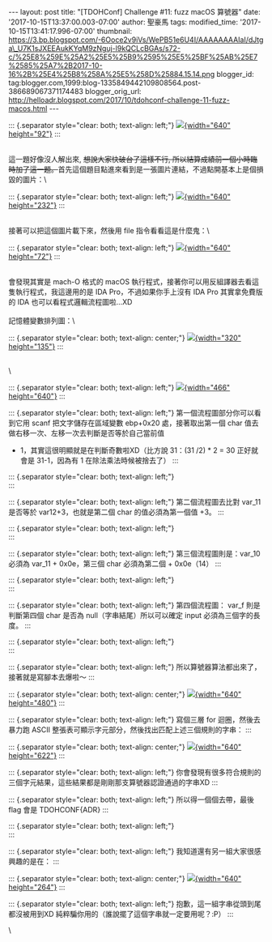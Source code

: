 \-\-- layout: post title: \"\[TDOHConf\] Challenge \#11: fuzz macOS
算號器\" date: \'2017-10-15T13:37:00.003-07:00\' author: 聖豪馬 tags:
modified\_time: \'2017-10-15T13:41:17.996-07:00\' thumbnail:
https://3.bp.blogspot.com/-6Ooce2v9iVs/WePB51e6U4I/AAAAAAAAIaI/dJtga\_U7K1sJXEEAukKYqM9zNguj-l9kQCLcBGAs/s72-c/%25E8%259E%25A2%25E5%25B9%2595%25E5%25BF%25AB%25E7%2585%25A7%2B2017-10-16%2B%25E4%25B8%258A%25E5%258D%25884.15.14.png
blogger\_id:
tag:blogger.com,1999:blog-1335849442109808564.post-386689067371174483
blogger\_orig\_url:
http://helloadr.blogspot.com/2017/10/tdohconf-challenge-11-fuzz-macos.html
\-\--

::: {.separator style="clear: both; text-align: left;"}
[![](https://3.bp.blogspot.com/-6Ooce2v9iVs/WePB51e6U4I/AAAAAAAAIaI/dJtga_U7K1sJXEEAukKYqM9zNguj-l9kQCLcBGAs/s640/%25E8%259E%25A2%25E5%25B9%2595%25E5%25BF%25AB%25E7%2585%25A7%2B2017-10-16%2B%25E4%25B8%258A%25E5%258D%25884.15.14.png){width="640"
height="92"}](https://3.bp.blogspot.com/-6Ooce2v9iVs/WePB51e6U4I/AAAAAAAAIaI/dJtga_U7K1sJXEEAukKYqM9zNguj-l9kQCLcBGAs/s1600/%25E8%259E%25A2%25E5%25B9%2595%25E5%25BF%25AB%25E7%2585%25A7%2B2017-10-16%2B%25E4%25B8%258A%25E5%258D%25884.15.14.png)
:::

\
這一題好像沒人解出來, ~~想說大家快破台了這樣不行,
所以結算成績前一個小時臨時加了這一題。~~首先這個題目點進來看到是一張圖片連結，不過點開基本上是個損毀的圖片：\

::: {.separator style="clear: both; text-align: left;"}
[![](https://2.bp.blogspot.com/-Su8nk2oAjk0/WePChR9aRSI/AAAAAAAAIaM/MsV2OrN7BEUFQ1lzTUM0XisDEPt2MGa9ACLcBGAs/s640/%25E8%259E%25A2%25E5%25B9%2595%25E5%25BF%25AB%25E7%2585%25A7%2B2017-10-16%2B%25E4%25B8%258A%25E5%258D%25884.17.54.png){width="640"
height="232"}](https://2.bp.blogspot.com/-Su8nk2oAjk0/WePChR9aRSI/AAAAAAAAIaM/MsV2OrN7BEUFQ1lzTUM0XisDEPt2MGa9ACLcBGAs/s1600/%25E8%259E%25A2%25E5%25B9%2595%25E5%25BF%25AB%25E7%2585%25A7%2B2017-10-16%2B%25E4%25B8%258A%25E5%258D%25884.17.54.png)
:::

\
接著可以把這個圖片載下來，然後用 file 指令看看這是什麼鬼：\

::: {.separator style="clear: both; text-align: left;"}
[![](https://1.bp.blogspot.com/-Vu0m2582jvc/WePCrjbRG4I/AAAAAAAAIaQ/uEzJ4VvNb3cOWa3yScj4qG4AF-9gJznZQCLcBGAs/s640/%25E8%259E%25A2%25E5%25B9%2595%25E5%25BF%25AB%25E7%2585%25A7%2B2017-10-16%2B%25E4%25B8%258A%25E5%258D%25884.14.41.png){width="640"
height="72"}](https://1.bp.blogspot.com/-Vu0m2582jvc/WePCrjbRG4I/AAAAAAAAIaQ/uEzJ4VvNb3cOWa3yScj4qG4AF-9gJznZQCLcBGAs/s1600/%25E8%259E%25A2%25E5%25B9%2595%25E5%25BF%25AB%25E7%2585%25A7%2B2017-10-16%2B%25E4%25B8%258A%25E5%258D%25884.14.41.png)
:::

\
會發現其實是 mach-O 格式的 macOS
執行程式，接著你可以用反組譯器去看這隻執行程式，我這邊用的是 IDA
Pro，不過如果你手上沒有 IDA Pro 其實拿免費版的 IDA
也可以看程式邏輯流程圖啦\...XD\
\
記憶體變數排列圖：\

::: {.separator style="clear: both; text-align: center;"}
[![](https://3.bp.blogspot.com/-93APsI-TYOc/WePGQQmv05I/AAAAAAAAIak/PwZ1gDna0DME7pRGMlzYrlpHEldrpEtfQCLcBGAs/s320/%25E8%259E%25A2%25E5%25B9%2595%25E5%25BF%25AB%25E7%2585%25A7%2B2017-10-16%2B%25E4%25B8%258A%25E5%258D%25884.32.28.png){width="320"
height="135"}](https://3.bp.blogspot.com/-93APsI-TYOc/WePGQQmv05I/AAAAAAAAIak/PwZ1gDna0DME7pRGMlzYrlpHEldrpEtfQCLcBGAs/s1600/%25E8%259E%25A2%25E5%25B9%2595%25E5%25BF%25AB%25E7%2585%25A7%2B2017-10-16%2B%25E4%25B8%258A%25E5%258D%25884.32.28.png)
:::

\
\

::: {.separator style="clear: both; text-align: left;"}
[![](https://1.bp.blogspot.com/-fVe9TDxG7SQ/WePEipaoPjI/AAAAAAAAIaY/nO9yFpJUVGYVExx_LQHixPzKrDCCaydywCLcBGAs/s640/%25E8%259E%25A2%25E5%25B9%2595%25E5%25BF%25AB%25E7%2585%25A7%2B2017-10-16%2B%25E4%25B8%258A%25E5%258D%25884.24.54.png){width="466"
height="640"}](https://1.bp.blogspot.com/-fVe9TDxG7SQ/WePEipaoPjI/AAAAAAAAIaY/nO9yFpJUVGYVExx_LQHixPzKrDCCaydywCLcBGAs/s1600/%25E8%259E%25A2%25E5%25B9%2595%25E5%25BF%25AB%25E7%2585%25A7%2B2017-10-16%2B%25E4%25B8%258A%25E5%258D%25884.24.54.png)
:::

::: {.separator style="clear: both; text-align: left;"}
第一個流程圖部分你可以看到它用 scanf 把文字儲存在區域變數 ebp+0x20
處，接著取出第一個 char 值去做右移一次、左移一次去判斷是否等於自己當前值
- 1，其實這很明顯就是在判斷奇數啦XD（比方說 31：(31 /2) \* 2 = 30
正好就會是 31-1，因為有 1 在除法乘法時候被捨去了）
:::

::: {.separator style="clear: both; text-align: left;"}
\
:::

::: {.separator style="clear: both; text-align: left;"}
第二個流程圖去比對 var\_11 是否等於 var12+3，也就是第二個 char
的值必須為第一個值 +3。
:::

::: {.separator style="clear: both; text-align: left;"}
\
:::

::: {.separator style="clear: both; text-align: left;"}
第三個流程圖則是：var\_10 必須為 var\_11 + 0x0e，第三個 char
必須為第二個 + 0x0e（14）
:::

::: {.separator style="clear: both; text-align: left;"}
\
:::

::: {.separator style="clear: both; text-align: left;"}
第四個流程圖： var\_f 則是判斷第四個 char 是否為
null（字串結尾）所以可以確定 input 必須為三個字的長度。
:::

::: {.separator style="clear: both; text-align: left;"}
\
:::

::: {.separator style="clear: both; text-align: left;"}
所以算號器算法都出來了，接著就是寫腳本去爆啦～
:::

::: {.separator style="clear: both; text-align: center;"}
[![](https://4.bp.blogspot.com/-r0EWasyUFhI/WePGl3KH_yI/AAAAAAAAIao/els62K0bNGMN4XBx9NExVYf68IZRCUK-wCLcBGAs/s640/%25E8%259E%25A2%25E5%25B9%2595%25E5%25BF%25AB%25E7%2585%25A7%2B2017-10-16%2B%25E4%25B8%258A%25E5%258D%25884.35.16.png){width="640"
height="480"}](https://4.bp.blogspot.com/-r0EWasyUFhI/WePGl3KH_yI/AAAAAAAAIao/els62K0bNGMN4XBx9NExVYf68IZRCUK-wCLcBGAs/s1600/%25E8%259E%25A2%25E5%25B9%2595%25E5%25BF%25AB%25E7%2585%25A7%2B2017-10-16%2B%25E4%25B8%258A%25E5%258D%25884.35.16.png)
:::

::: {.separator style="clear: both; text-align: left;"}
寫個三層 for 迴圈，然後去暴力跑 ASCII
整張表可顯示字元部分，然後找出匹配上述三個規則的字串：
:::

::: {.separator style="clear: both; text-align: center;"}
[![](https://3.bp.blogspot.com/-MlfiUiB1xqA/WePG0yQbPRI/AAAAAAAAIas/9T1l2KXWPO8SSnimOBFrPfuwNJ0ZfhevACLcBGAs/s640/%25E8%259E%25A2%25E5%25B9%2595%25E5%25BF%25AB%25E7%2585%25A7%2B2017-10-16%2B%25E4%25B8%258A%25E5%258D%25884.36.16.png){width="640"
height="622"}](https://3.bp.blogspot.com/-MlfiUiB1xqA/WePG0yQbPRI/AAAAAAAAIas/9T1l2KXWPO8SSnimOBFrPfuwNJ0ZfhevACLcBGAs/s1600/%25E8%259E%25A2%25E5%25B9%2595%25E5%25BF%25AB%25E7%2585%25A7%2B2017-10-16%2B%25E4%25B8%258A%25E5%258D%25884.36.16.png)
:::

::: {.separator style="clear: both; text-align: left;"}
你會發現有很多符合規則的三個字元結果，這些結果都是剛剛那支算號器認證通過的字串XD
:::

::: {.separator style="clear: both; text-align: left;"}
所以得一個個去帶，最後 flag 會是 TDOHCONF{ADR}
:::

::: {.separator style="clear: both; text-align: left;"}
\
:::

::: {.separator style="clear: both; text-align: left;"}
我知道還有另一組大家很感興趣的是在：
:::

::: {.separator style="clear: both; text-align: center;"}
[![](https://3.bp.blogspot.com/-6gj7L3WX42c/WePHvHN-UbI/AAAAAAAAIa0/_13ne8S1r8U0R7Ael93O_RG10cvQp32AgCLcBGAs/s640/%25E8%259E%25A2%25E5%25B9%2595%25E5%25BF%25AB%25E7%2585%25A7%2B2017-10-16%2B%25E4%25B8%258A%25E5%258D%25884.39.45.png){width="640"
height="264"}](https://3.bp.blogspot.com/-6gj7L3WX42c/WePHvHN-UbI/AAAAAAAAIa0/_13ne8S1r8U0R7Ael93O_RG10cvQp32AgCLcBGAs/s1600/%25E8%259E%25A2%25E5%25B9%2595%25E5%25BF%25AB%25E7%2585%25A7%2B2017-10-16%2B%25E4%25B8%258A%25E5%258D%25884.39.45.png)
:::

::: {.separator style="clear: both; text-align: left;"}
抱歉，這一組字串從頭到尾都沒被用到XD
純粹騙你用的（誰說擺了這個字串就一定要用呢？:P）
:::

\
